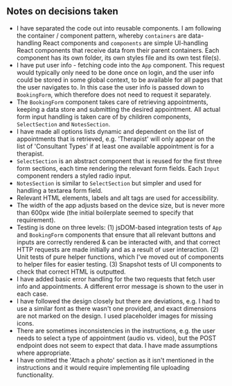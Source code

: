 ## Notes on decisions taken

- I have separated the code out into reusable components. I am following the container / component pattern, whereby `containers` are data-handling React components and `components` are simple UI-handling React components that receive data from their parent containers. Each component has its own folder, its own styles file and its own test file(s).
- I have put user info - fetching code into the `App` component. This request would typically only need to be done once on login, and the user info could be stored in some global context, to be available for all pages that the user navigates to. In this case the user info is passed down to `BookingForm`, which therefore does not need to request it separately.
- The `BookingForm` component takes care of retrieving appointments, keeping a data store and submitting the desired appointment. All actual form input handling is taken care of by children components, `SelectSection` and `NotesSection`.
- I have made all options lists dynamic and dependent on the list of appointments that is retrieved, e.g. 'Therapist' will only appear on the list of 'Consultant Types' if at least one available appointment is for a therapist.
- `SelectSection` is an abstract component that is reused for the first three form sections, each time rendering the relevant form fields. Each `Input` component renders a styled radio input.
- `NotesSection` is similar to `SelectSection` but simpler and used for handling a textarea form field.
- Relevant HTML elements, labels and alt tags are used for accessibility.
- The width of the app adjusts based on the device size, but is never more than 600px wide (the initial boilerplate seemed to specify that requirement).
- Testing is done on three levels: (1) jsDOM-based integration tests of `App` and `BookingForm` components that ensure that all relevant buttons and inputs are correctly rendered & can be interacted with, and that correct HTTP requests are made initially and as a result of user interaction. (2) Unit tests of pure helper functions, which I've moved out of components to helper files for easier testing. (3) Snapshot tests of UI components to check that correct HTML is outputted.
- I have added basic error handling for the two requests that fetch user info and appointments. A different error message is shown to the user in each case.
- I have followed the design closely but there are deviations, e.g. I had to use a similar font as there wasn't one provided, and exact dimensions are not marked on the design. I used placeholder images for missing icons.
- There are sometimes inconsistencies in the instructions, e.g. the user needs to select a type of appointment (audio vs. video), but the POST endpoint does not seem to expect that data. I have made assumptions where appropriate.
- I have omitted the 'Attach a photo' section as it isn't mentioned in the instructions and it would require implementing file uploading functionality.